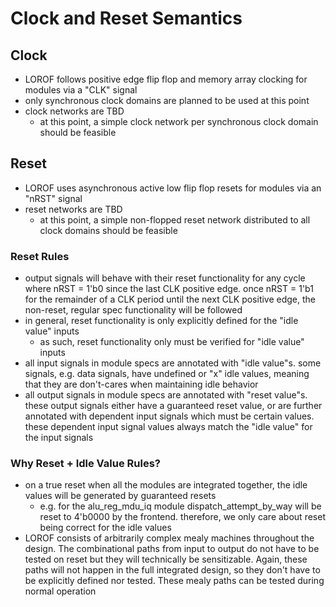 # Clock and Reset Semantics

## Clock
- LOROF follows positive edge flip flop and memory array clocking for modules via a "CLK" signal
- only synchronous clock domains are planned to be used at this point
- clock networks are TBD
    - at this point, a simple clock network per synchronous clock domain should be feasible

## Reset
- LOROF uses asynchronous active low flip flop resets for modules via an "nRST" signal
- reset networks are TBD
    - at this point, a simple non-flopped reset network distributed to all clock domains should be feasible

### Reset Rules
- output signals will behave with their reset functionality for any cycle where nRST = 1'b0 since the last CLK positive edge. once nRST = 1'b1 for the remainder of a CLK period until the next CLK positive edge, the non-reset, regular spec functionality will be followed
- in general, reset functionality is only explicitly defined for the "idle value" inputs
    - as such, reset functionality only must be verified for "idle value" inputs
- all input signals in module specs are annotated with "idle value"s. some signals, e.g. data signals, have undefined or "x" idle values, meaning that they are don't-cares when maintaining idle behavior
- all output signals in module specs are annotated with "reset value"s. these output signals either have a guaranteed reset value, or are further annotated with dependent input signals which must be certain values. these dependent input signal values always match the "idle value" for the input signals

### Why Reset + Idle Value Rules?
- on a true reset when all the modules are integrated together, the idle values will be generated by guaranteed resets
    - e.g. for the alu_reg_mdu_iq module dispatch_attempt_by_way will be reset to 4'b0000 by the frontend. therefore, we only care about reset being correct for the idle values
- LOROF consists of arbitrarily complex mealy machines throughout the design. The combinational paths from input to output do not have to be tested on reset but they will technically be sensitizable. Again, these paths will not happen in the full integrated design, so they don't have to be explicitly defined nor tested. These mealy paths can be tested during normal operation